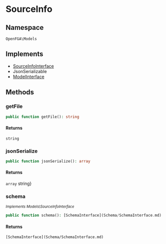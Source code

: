 # SourceInfo


## Namespace
`OpenFGA\Models`

## Implements
* [SourceInfoInterface](Models/SourceInfoInterface.md)
* JsonSerializable
* [ModelInterface](Models/ModelInterface.md)

## Methods
### getFile


```php
public function getFile(): string
```



#### Returns
`string` 

### jsonSerialize


```php
public function jsonSerialize(): array
```



#### Returns
`array` string}

### schema

*<small>Implements Models\SourceInfoInterface</small>*  

```php
public function schema(): [SchemaInterface](Schema/SchemaInterface.md)
```



#### Returns
`[SchemaInterface](Schema/SchemaInterface.md)` 

